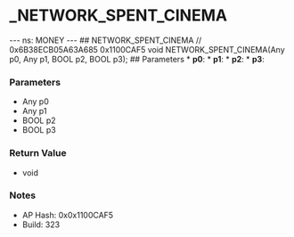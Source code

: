 # _NETWORK_SPENT_CINEMA

--- ns: MONEY --- ## NETWORK_SPENT_CINEMA  // 0x6B38ECB05A63A685 0x1100CAF5 void NETWORK_SPENT_CINEMA(Any p0, Any p1, BOOL p2, BOOL p3);   ## Parameters * **p0**: * **p1**: * **p2**: * **p3**:

### Parameters
* Any p0
* Any p1
* BOOL p2
* BOOL p3

### Return Value
* void

### Notes
* AP Hash: 0x0x1100CAF5
* Build: 323

